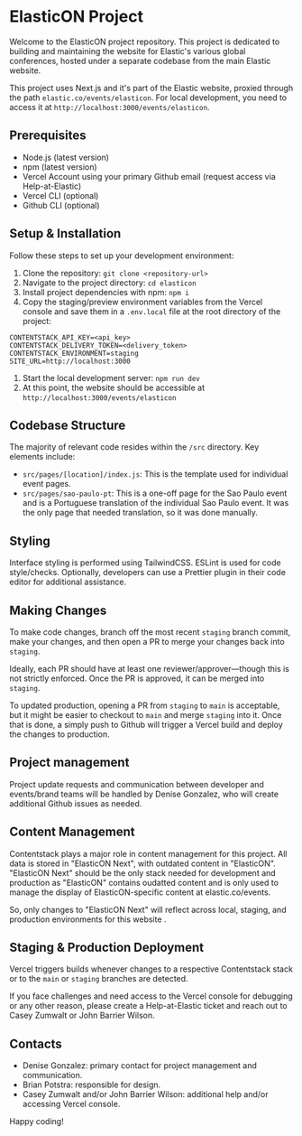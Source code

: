 # ElasticON Project

Welcome to the ElasticON project repository. This project is dedicated to building and maintaining the website for Elastic's various global conferences, hosted under a separate codebase from the main Elastic website.

This project uses Next.js and it's part of the Elastic website, proxied through the path `elastic.co/events/elasticon`. For local development, you need to access it at `http://localhost:3000/events/elasticon`.

## Prerequisites

- Node.js (latest version)
- npm (latest version)
- Vercel Account using your primary Github email (request access via Help-at-Elastic)
- Vercel CLI (optional)
- Github CLI (optional)

## Setup & Installation

Follow these steps to set up your development environment:
1. Clone the repository: `git clone <repository-url>`
2. Navigate to the project directory: `cd elasticon`
3. Install project dependencies with npm: `npm i`
4. Copy the staging/preview environment variables from the Vercel console and save them in a `.env.local` file at the root directory of the project:
```
CONTENTSTACK_API_KEY=<api_key>
CONTENTSTACK_DELIVERY_TOKEN=<delivery_token>
CONTENTSTACK_ENVIRONMENT=staging
SITE_URL=http://localhost:3000
```
1. Start the local development server: `npm run dev`
2. At this point, the website should be accessible at `http://localhost:3000/events/elasticon`

## Codebase Structure

The majority of relevant code resides within the `/src` directory. Key elements include:
- `src/pages/[location]/index.js`: This is the template used for individual event pages.
- `src/pages/sao-paulo-pt`: This is a one-off page for the Sao Paulo event and is a Portuguese translation of the individual Sao Paulo event. It was the only page that needed translation, so it was done manually.

## Styling

Interface styling is performed using TailwindCSS. ESLint is used for code style/checks. Optionally, developers can use a Prettier plugin in their code editor for additional assistance.

## Making Changes

To make code changes, branch off the most recent `staging` branch commit, make your changes, and then open a PR to merge your changes back into `staging`.

Ideally, each PR should have at least one reviewer/approver—though this is not strictly enforced. Once the PR is approved, it can be merged into `staging`.

To updated production, opening a PR from `staging` to `main` is acceptable, but it might be easier to checkout to `main` and merge `staging` into it. Once that is done, a simply push to Github will trigger a Vercel build and deploy the changes to production.

## Project management

Project update requests and communication between developer and events/brand teams will be handled by Denise Gonzalez, who will create additional Github issues as needed.

## Content Management

Contentstack plays a major role in content management for this project. All data is stored in "ElasticON Next", with outdated content in "ElasticON". "ElasticON Next" should be the only stack needed for development and production as "ElasticON" contains oudatted content and is only used to manage the display of ElasticON-specific content at elastic.co/events.

So, only changes to "ElasticON Next" will reflect across local, staging, and production environments for this website .

## Staging & Production Deployment

Vercel triggers builds whenever changes to a respective Contentstack stack or to the `main` or `staging` branches are detected.

If you face challenges and need access to the Vercel console for debugging or any other reason, please create a Help-at-Elastic ticket and reach out to Casey Zumwalt or John Barrier Wilson.

## Contacts
- Denise Gonzalez: primary contact for project management and communication.
- Brian Potstra: responsible for design.
- Casey Zumwalt and/or John Barrier Wilson: additional help and/or accessing Vercel console.

Happy coding!